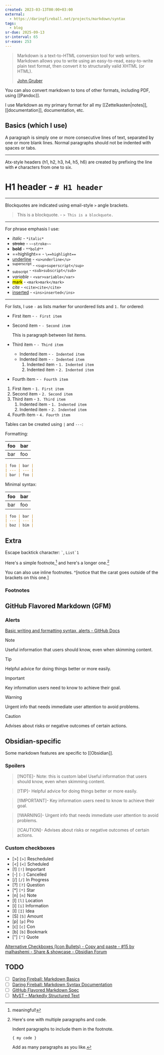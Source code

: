 ```yaml
---
created: 2023-03-13T00:00+03:00
external:
  - https://daringfireball.net/projects/markdown/syntax
tags:
  - blog
sr-due: 2025-09-13
sr-interval: 65
sr-ease: 253
---
```


> Markdown is a text-to-HTML conversion tool for web writers. Markdown allows you to write using an easy-to-read, easy-to-write plain text format, then convert it to structurally valid XHTML (or HTML).
>
> [John Gruber](https://daringfireball.net/projects/markdown/)

You can also convert markdown to tons of other formats, including PDF, using [[Pandoc]].

I use Markdown as my primary format for all my [[Zettelkasten|notes]], [[documentation]], documentation, etc.

## Basics (which I use)

A paragraph is simply one or more consecutive lines of text, separated by one or more blank lines. Normal paragraphs should not be indented with spaces or tabs.

---

Atx-style headers (h1, h2, h3, h4, h5, h6) are created by prefixing the line with `#` characters from one to six.

# H1 header - `# H1 header`

---

Blockquotes are indicated using email-style `>` angle brackets.

> This is a blockquote. - `> This is a blockquote.`

---

For phrase emphasis I use:

- _italic_ - `*italic*`
- ~~stroke~~ - `~~stroke~~`
- **bold** - `**bold**`
- \==highlight== - `\==highlight==`
- <u>underline</u> - `<u>underline</u>`
- <sup>superscript</sup> - `<sup>superscript</sup>`
- <sub>subscript</sub> - `<sub>subscript</sub>`
- <var>variable</var> - `<var>variable</var>`
- <mark>mark</mark> - `<mark>mark</mark>`
- <cite>cite</cite> - `<cite>cite</cite>`
- <ins>inserted</ins> - `<ins>inserted</ins>`

---

For lists, I use `-` as lists marker for unordered lists and `1.` for ordered:

- First item - `- First item`
- Second item - `- Second item`

  This is paragraph between list items.

- Third item - `- Third item`
  - Indented item - `- Indented item`
  - Indented item - `- Indented item`
    1. Indented item - `1. Indented item`
    2. Indented item - `2. Indented item`
- Fourth item - `- Fourth item`

1. First item - `1. First item`
2. Second item - `2. Second item`
3. Third item - `3. Third item`
   1. Indented item - `1. Indented item`
   2. Indented item - `2. Indented item`
4. Fourth item - `4. Fourth item`

Tables can be created using `|` and `---`:

Formatting:

| foo | bar |
| --- | --- |
| bar | foo |

```markdown
| foo | bar |
| --- | --- |
| bar | foo |
```

Minimal syntax:

| foo | bar |
| --- | --- |
| bar | foo |

```markdown
| foo | bar |
| --- | --- |
| baz | bim |
```

## Extra

Escape backtick character: `` ` ``, ``List`1``

Here's a simple footnote,[^1] and here's a longer one.[^bignote]

You can also use inline footnotes. ^[notice that the carat goes outside of the brackets on this one.]

### Footnotes

[^1]: meaningful!

[^bignote]: Here's one with multiple paragraphs and code.

    Indent paragraphs to include them in the footnote.

    `{ my code }`

    Add as many paragraphs as you like.

## GitHub Flavored Markdown (GFM)

### Alerts

[Basic writing and formatting syntax, alerts - GitHub Docs](https://docs.github.com/en/get-started/writing-on-github/getting-started-with-writing-and-formatting-on-github/basic-writing-and-formatting-syntax#alerts)

> [!NOTE]
> Useful information that users should know, even when skimming content.

> [!TIP]
> Helpful advice for doing things better or more easily.

> [!IMPORTANT]
> Key information users need to know to achieve their goal.

> [!WARNING]
> Urgent info that needs immediate user attention to avoid problems.

> [!CAUTION]
> Advises about risks or negative outcomes of certain actions.

## Obsidian-specific

Some markdown features are specific to [[Obsidian]].

### Spoilers

> [!NOTE]- Note: this is custom label Useful information that users should know, even when skimming content.

> [!TIP]- Helpful advice for doing things better or more easily.

> [!IMPORTANT]- Key information users need to know to achieve their goal.

> [!WARNING]- Urgent info that needs immediate user attention to avoid problems.

> [!CAUTION]- Advises about risks or negative outcomes of certain actions.

### Custom checkboxes

- [>] `[>]` Rescheduled
- [<] `[<]` Scheduled
- [!] `[!]` Important
- [-] `[-]` Cancelled
- [/] `[/]` In Progress
- [?] `[?]` Question
- [*] `[*]` Star
- [n] `[n]` Note
- [l] `[l]` Location
- [i] `[i]` Information
- [I] `[I]` Idea
- [S] `[S]` Amount
- [p] `[p]` Pro
- [c] `[c]` Con
- [b] `[b]` Bookmark
- ["] `["]` Quote

[Alternative Checkboxes (Icon Bullets) - Copy and paste - #15 by malhashemi - Share & showcase - Obsidian Forum](https://forum.obsidian.md/t/alternative-checkboxes-icon-bullets-copy-and-paste/35962/15)

## TODO

- [ ] [Daring Fireball: Markdown Basics](https://daringfireball.net/projects/markdown/basics)
- [ ] [Daring Fireball: Markdown Syntax Documentation](https://daringfireball.net/projects/markdown/syntax)
- [ ] [GitHub Flavored Markdown Spec](https://github.github.com/gfm/)
- [ ] [MyST - Markedly Structured Text](https://myst-parser.readthedocs.io/en/latest/syntax/typography.html)
